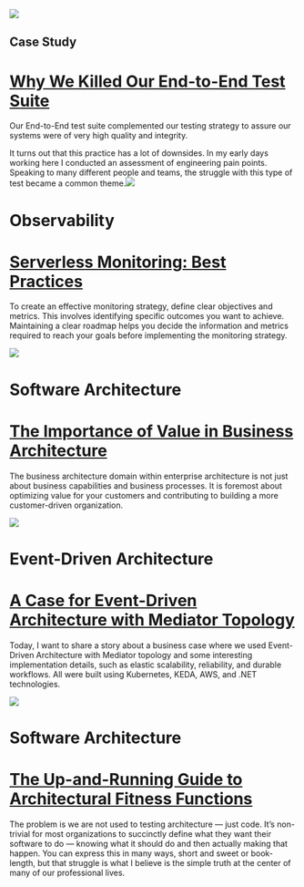 [![](https://mcusercontent.com/219daa24bb0e9b48aea4bcfcf/images/d120f714-3744-2104-8600-0f1036e871b8.png)](https://building.nubank.com.br/why-we-killed-our-end-to-end-test-suite/ "")

## Case Study

# [Why We Killed Our End-to-End Test Suite](https://building.nubank.com.br/why-we-killed-our-end-to-end-test-suite/)

Our End-to-End test suite complemented our testing strategy to assure our systems were of very high quality and integrity.

It turns out that this practice has a lot of downsides. In my early days working here I conducted an assessment of engineering pain points. Speaking to many different people and teams, the struggle with this type of test became a common theme.[![](https://mcusercontent.com/219daa24bb0e9b48aea4bcfcf/images/dcaed9ab-f003-68b5-f395-306c5c68eee7.jpeg)](https://aws.plainenglish.io/serverless-monitoring-best-practices-fbcf14e3b624 "")

# Observability

# [Serverless Monitoring: Best Practices](https://aws.plainenglish.io/serverless-monitoring-best-practices-fbcf14e3b624)

To create an effective monitoring strategy, define clear objectives and metrics. This involves identifying specific outcomes you want to achieve. Maintaining a clear roadmap helps you decide the information and metrics required to reach your goals before implementing the monitoring strategy.

[![](https://mcusercontent.com/219daa24bb0e9b48aea4bcfcf/images/caea6caa-676c-914f-e047-cc4a1d6d0e30.png)](https://www.businessarchitecture.info/providing-value-with-business-architecture-and-it-architecture "")

# Software Architecture

# [The Importance of Value in Business Architecture](https://www.businessarchitecture.info/providing-value-with-business-architecture-and-it-architecture)

The business architecture domain within enterprise architecture is not just about business capabilities and business processes. It is foremost about optimizing value for your customers and contributing to building a more customer-driven organization.

[![](https://mcusercontent.com/219daa24bb0e9b48aea4bcfcf/images/f6f4686b-dc1d-057e-3525-e5b9adc5fa3c.jpg)](https://www.infoq.com/articles/eda-mediator "")

# Event-Driven Architecture

# [A Case for Event-Driven Architecture with Mediator Topology](https://www.infoq.com/articles/eda-mediator)

Today, I want to share a story about a business case where we used Event-Driven Architecture with Mediator topology and some interesting implementation details, such as elastic scalability, reliability, and durable workflows. All were built using Kubernetes, KEDA, AWS, and .NET technologies.

[![](https://mcusercontent.com/219daa24bb0e9b48aea4bcfcf/images/aaaeea36-9eb0-e2c0-f9e7-9cebb8580557.jpeg)](https://betterprogramming.pub/the-up-and-running-guide-to-architectural-fitness-functions-1621ebe46ea "")

# Software Architecture

# [The Up-and-Running Guide to Architectural Fitness Functions](https://betterprogramming.pub/the-up-and-running-guide-to-architectural-fitness-functions-1621ebe46ea)

The problem is we are not used to testing architecture — just code. It’s non-trivial for most organizations to succinctly define what they want their software to do — knowing what it should do and then actually making that happen. You can express this in many ways, short and sweet or book-length, but that struggle is what I believe is the simple truth at the center of many of our professional lives.

